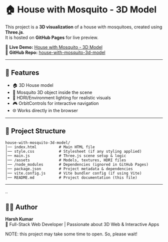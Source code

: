 # 🏠 House with Mosquito - 3D Model

This project is a **3D visualization** of a house with mosquitoes, created using **Three.js**.  
It is hosted on **GitHub Pages** for live preview.

🔗 **Live Demo:** [House with Mosquito - 3D Model](https://harshkumar7687.github.io/house-with-mosquito-3d-model/)  
🔗 **GitHub Repo:** [house-with-mosquito-3d-model](https://github.com/HarshKumar7687/house-with-mosquito-3d-model)

---

## 🚀 Features
- 🏠 3D House model
- 🦟 Mosquito 3D object inside the scene
- 🌌 HDRI/Environment lighting for realistic visuals
- 🎮 OrbitControls for interactive navigation
- 🌐 Works directly in the browser

---

## 📂 Project Structure
```
house-with-mosquito-3d-model/
│── index.html          # Main HTML file
│── style.css           # Stylesheet (if any styling applied)
│── main.js             # Three.js scene setup & logic
│── /assets             # Models, textures, HDRI files
│── /node_modules       # Dependencies (ignored in GitHub Pages)
│── package.json        # Project metadata & dependencies
│── vite.config.js      # Vite bundler config (if using Vite)
│── README.md           # Project documentation (this file)
```

---
..

## 👨‍💻 Author
**Harsh Kumar**  
📌 Full-Stack Web Developer | Passionate about 3D Web & Interactive Apps


NOTE: this project may take some time to open. So, please wait!
